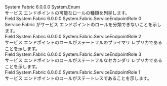 <Type Name="ServiceEndpointRole" FullName="System.Fabric.ServiceEndpointRole">
  <TypeSignature Language="C#" Value="public enum ServiceEndpointRole" />
  <TypeSignature Language="ILAsm" Value=".class public auto ansi sealed ServiceEndpointRole extends System.Enum" />
  <TypeSignature Language="DocId" Value="T:System.Fabric.ServiceEndpointRole" />
  <TypeSignature Language="VB.NET" Value="Public Enum ServiceEndpointRole" />
  <TypeSignature Language="F#" Value="type ServiceEndpointRole = " />
  <AssemblyInfo>
    <AssemblyName>System.Fabric</AssemblyName>
    <AssemblyVersion>6.0.0.0</AssemblyVersion>
  </AssemblyInfo>
  <Base>
    <BaseTypeName>System.Enum</BaseTypeName>
  </Base>
  <Docs>
    <summary>
      <para>サービス エンドポイントの可能なロールの種類を列挙します。 </para>
    </summary>
    <remarks>
      <para />
    </remarks>
  </Docs>
  <Members>
    <Member MemberName="Invalid">
      <MemberSignature Language="C#" Value="Invalid" />
      <MemberSignature Language="ILAsm" Value=".field public static literal valuetype System.Fabric.ServiceEndpointRole Invalid = int32(0)" />
      <MemberSignature Language="DocId" Value="F:System.Fabric.ServiceEndpointRole.Invalid" />
      <MemberSignature Language="VB.NET" Value="Invalid" />
      <MemberSignature Language="F#" Value="Invalid = 0" Usage="System.Fabric.ServiceEndpointRole.Invalid" />
      <MemberType>Field</MemberType>
      <AssemblyInfo>
        <AssemblyName>System.Fabric</AssemblyName>
        <AssemblyVersion>6.0.0.0</AssemblyVersion>
      </AssemblyInfo>
      <ReturnValue>
        <ReturnType>System.Fabric.ServiceEndpointRole</ReturnType>
      </ReturnValue>
      <MemberValue>0</MemberValue>
      <Docs>
        <summary>
          <para>Service Fabric がサービス エンドポイントのロールを分類できないことを示します。 </para>
        </summary>
      </Docs>
    </Member>
    <Member MemberName="StatefulPrimary">
      <MemberSignature Language="C#" Value="StatefulPrimary" />
      <MemberSignature Language="ILAsm" Value=".field public static literal valuetype System.Fabric.ServiceEndpointRole StatefulPrimary = int32(2)" />
      <MemberSignature Language="DocId" Value="F:System.Fabric.ServiceEndpointRole.StatefulPrimary" />
      <MemberSignature Language="VB.NET" Value="StatefulPrimary" />
      <MemberSignature Language="F#" Value="StatefulPrimary = 2" Usage="System.Fabric.ServiceEndpointRole.StatefulPrimary" />
      <MemberType>Field</MemberType>
      <AssemblyInfo>
        <AssemblyName>System.Fabric</AssemblyName>
        <AssemblyVersion>6.0.0.0</AssemblyVersion>
      </AssemblyInfo>
      <ReturnValue>
        <ReturnType>System.Fabric.ServiceEndpointRole</ReturnType>
      </ReturnValue>
      <MemberValue>2</MemberValue>
      <Docs>
        <summary>
          <para>サービス エンドポイントのロールがステートフルのプライマリ レプリカであることを示します。 </para>
        </summary>
        <remarks>
          <para />
        </remarks>
      </Docs>
    </Member>
    <Member MemberName="StatefulSecondary">
      <MemberSignature Language="C#" Value="StatefulSecondary" />
      <MemberSignature Language="ILAsm" Value=".field public static literal valuetype System.Fabric.ServiceEndpointRole StatefulSecondary = int32(3)" />
      <MemberSignature Language="DocId" Value="F:System.Fabric.ServiceEndpointRole.StatefulSecondary" />
      <MemberSignature Language="VB.NET" Value="StatefulSecondary" />
      <MemberSignature Language="F#" Value="StatefulSecondary = 3" Usage="System.Fabric.ServiceEndpointRole.StatefulSecondary" />
      <MemberType>Field</MemberType>
      <AssemblyInfo>
        <AssemblyName>System.Fabric</AssemblyName>
        <AssemblyVersion>6.0.0.0</AssemblyVersion>
      </AssemblyInfo>
      <ReturnValue>
        <ReturnType>System.Fabric.ServiceEndpointRole</ReturnType>
      </ReturnValue>
      <MemberValue>3</MemberValue>
      <Docs>
        <summary>
          <para>サービス エンドポイントのロールがステートフルなセカンダリ レプリカであることを示します。 </para>
        </summary>
        <remarks>
          <para />
        </remarks>
      </Docs>
    </Member>
    <Member MemberName="Stateless">
      <MemberSignature Language="C#" Value="Stateless" />
      <MemberSignature Language="ILAsm" Value=".field public static literal valuetype System.Fabric.ServiceEndpointRole Stateless = int32(1)" />
      <MemberSignature Language="DocId" Value="F:System.Fabric.ServiceEndpointRole.Stateless" />
      <MemberSignature Language="VB.NET" Value="Stateless" />
      <MemberSignature Language="F#" Value="Stateless = 1" Usage="System.Fabric.ServiceEndpointRole.Stateless" />
      <MemberType>Field</MemberType>
      <AssemblyInfo>
        <AssemblyName>System.Fabric</AssemblyName>
        <AssemblyVersion>6.0.0.0</AssemblyVersion>
      </AssemblyInfo>
      <ReturnValue>
        <ReturnType>System.Fabric.ServiceEndpointRole</ReturnType>
      </ReturnValue>
      <MemberValue>1</MemberValue>
      <Docs>
        <summary>
          <para>サービス エンドポイントのロールがステートレスであることを示します。 </para>
        </summary>
        <remarks>
          <para />
        </remarks>
      </Docs>
    </Member>
  </Members>
</Type>
